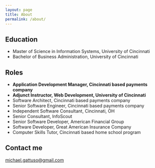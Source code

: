 ```yaml
---
layout: page
title: About
permalink: /about/
---
```




## Education

* Master of Science in Information Systems, University of Cincinnati
* Bachelor of Business Administration, University of Cincinnati

## Roles

* **Application Development Manager, Cincinnati based payments company**
* **Adjunct Instructor, Web Development, University of Cincinnati**
* Software Architect, Cincinnati based payments company
* Senior Software Engineer, Cincinnati based payments company
* Independent Software Consultant, Cincinnati, OH
* Senior Consultant, InfoScout
* Senior Software Developer, American Financial Group
* Software Developer, Great American Insurance Company
* Computer Skills Tutor, Cincinnati based home school program

<!-- ## Skills

* **Skill 1** - `Skill` / `Skill` / `Skill` / `Skill`
* **Skill 2** - `Skill` / `Skill` / `Skill` / `Skill` / `Skill` / `Skill` / `Skill`
* **Skill 3** - `Skill` / `Skill` / `Skill`
* **Skill 4** - `Skill` / `Skill` / `Skill` 
* **Skill 5** - `Skill`
* **Skill 6** - `Skill` / `Skill` 
     -->
    
<!-- ## Achievements


* [**This is my first achievement**](#) 
   
   Proin pellentesque malesuada mauris, quis aliquam augue vestibulum ac. Vestibulum ut feugiat nibh. Sed faucibus felis purus, sed convallis leo dictum vehicula.

***

* [**This is my second achievement**](#) 

    Proin pellentesque malesuada mauris, quis aliquam augue vestibulum ac. Vestibulum ut feugiat nibh. Sed faucibus felis purus, sed convallis leo dictum vehicula.

***

* [**This is my third achievement**](#) 

   Proin pellentesque malesuada mauris, quis aliquam augue vestibulum ac. Vestibulum ut feugiat nibh. Sed faucibus felis purus, sed convallis leo dictum vehicula
 -->

## Contact me

[michael.gattuso@gmail.com](mailto:michael.gattuso@gmail.com)